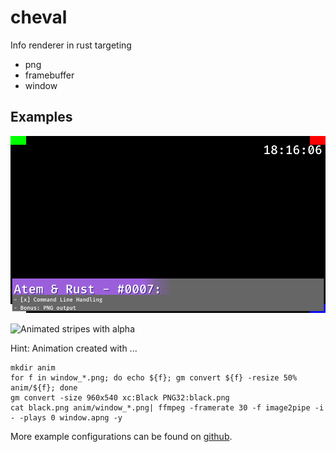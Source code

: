 # cheval
Info renderer in rust targeting
- png
- framebuffer
- window


## Examples

![Example stream overlay](docs/window.png)

![Animated stripes with alpha](docs/alpha_stripes.apng)


Hint:
Animation created with ...
```
mkdir anim
for f in window_*.png; do echo ${f}; gm convert ${f} -resize 50% anim/${f}; done
gm convert -size 960x540 xc:Black PNG32:black.png
cat black.png anim/window_*.png| ffmpeg -framerate 30 -f image2pipe -i - -plays 0 window.apng -y
```

More example configurations can be found on [github](https://github.com/AndreasOM/cheval-example-configs).
